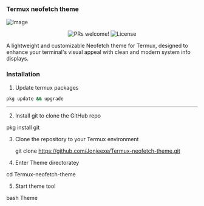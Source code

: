 ### Termux neofetch theme

![Image](https://github.com/user-attachments/assets/de92fb33-bec7-4351-bf35-0d1a24e243a0)

<p align="center">
  <img src="https://img.shields.io/badge/PRs-welcome-%235FCC6F.svg" alt="PRs welcome!" />

  <img alt="License" src="https://img.shields.io/badge/license-MIT-%235FCC6F">
</p>

<p>A lightweight and customizable Neofetch theme for Termux, designed to enhance your terminal's visual appeal with clean and modern system info displays.
</p>

### Installation

1. Update termux packages 
```bash
pkg update && upgrade
```

_______________________________________


2. Install git to clone the GitHub repo

pkg install git


3. Clone the repository to your Termux environment 

   git clone https://github.com/Jonjeexe/Termux-neofetch-theme.git


4. Enter Theme directoratey 

cd Termux-neofetch-theme


5. Start theme tool

bash Theme
